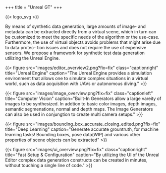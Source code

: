 +++
title = "Unreal GT"
+++

{{< logo_svg >}}

By means of synthetic data generation, large amounts of image- and metadata can be extracted directly from a virtual scene, which in turn can be customized to meet the specific needs of the algorithm or the use-case. Furthermore, the use of virtual objects avoids problems that might arise due to data protec- tion issues and does not require the use of expensive sensors. We propose a framework for synthetic test data generation utilizing the Unreal Engine.

{{< figure src="images/editor_overview2.png?fix=fix" class="captionright" title="Unreal Engine" caption="The Unreal Engine provides a simulation environment that allows one to simulate complex situations in a virtual world, such as data acquisition with UAVs or autonomous diving." >}}

{{< figure src="images/image_overview.png?fix=fix" class="captionleft" title="Computer Vision" caption="Built-In Generators allow a large vareity of images to be synthesized. In addtion to basic color images, depth images, semantic segmenations, normal and depth maps. The Image Generators can also be used in conjungtion to create multi camera setups." >}}

{{< figure src="images/bounding_box_accurate_closing_edited.png?fix=fix" title="Deep Learning" caption="Generate accurate grountruth, for machine learning tasks! Bounding boxes, pose data(WIP) and various other properties of scene objects can be extracted" >}}

{{< figure src="images/ui_overview.png?fix=fix" class="captionright" title="Fast Setup & Configuration" caption="By utilizing the UI of the Unreal Editor complex data generation constructs can be created in minutes, without touching a single line of code." >}}

<!---
<a href="./basics" class="btn btn-default" style="display: inline-block !important; font-size: 36px !important;">
Click here to get started!
</a>
-->
